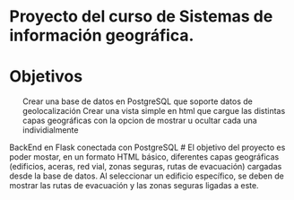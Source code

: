 # Proyecto del curso de Sistemas de información geográfica.

# Objetivos
<ol>
  <il>Crear una base de datos en PostgreSQL que soporte datos de geolocalización</il>
  <il>Crear una vista simple en html que cargue las distintas capas geográficas con la opcion de mostrar u ocultar cada una individialmente</il>
</ol>
BackEnd en Flask conectada con PostgreSQL
# El objetivo del proyecto es poder mostar, en un formato HTML básico, diferentes capas geográficas (edificios, aceras, red vial, zonas seguras, rutas de evacuación) cargadas desde la base de datos. Al seleccionar un edificio específico, se deben de mostrar las rutas de evacuación y las zonas seguras ligadas a este.
